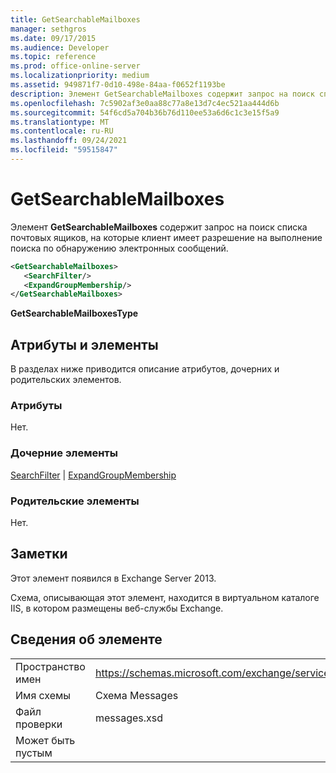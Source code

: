 ```yaml
---
title: GetSearchableMailboxes
manager: sethgros
ms.date: 09/17/2015
ms.audience: Developer
ms.topic: reference
ms.prod: office-online-server
ms.localizationpriority: medium
ms.assetid: 949871f7-0d10-498e-84aa-f0652f1193be
description: Элемент GetSearchableMailboxes содержит запрос на поиск списка почтовых ящиков, на которые клиент имеет разрешение на выполнение поиска по обнаружению электронных сообщений.
ms.openlocfilehash: 7c5902af3e0aa88c77a8e13d7c4ec521aa444d6b
ms.sourcegitcommit: 54f6cd5a704b36b76d110ee53a6d6c1c3e15f5a9
ms.translationtype: MT
ms.contentlocale: ru-RU
ms.lasthandoff: 09/24/2021
ms.locfileid: "59515847"
---
```

# <a name="getsearchablemailboxes"></a>GetSearchableMailboxes

Элемент **GetSearchableMailboxes** содержит запрос на поиск списка почтовых ящиков, на которые клиент имеет разрешение на выполнение поиска по обнаружению электронных сообщений. 
  
```XML
<GetSearchableMailboxes>
   <SearchFilter/>
   <ExpandGroupMembership/>
</GetSearchableMailboxes>
```

 **GetSearchableMailboxesType**
## <a name="attributes-and-elements"></a>Атрибуты и элементы

В разделах ниже приводится описание атрибутов, дочерних и родительских элементов.
  
### <a name="attributes"></a>Атрибуты

Нет.
  
### <a name="child-elements"></a>Дочерние элементы

[SearchFilter](searchfilter.md)  |  [ExpandGroupMembership](expandgroupmembership.md)
  
### <a name="parent-elements"></a>Родительские элементы

Нет.
  
## <a name="remarks"></a>Заметки

Этот элемент появился в Exchange Server 2013.
  
Схема, описывающая этот элемент, находится в виртуальном каталоге IIS, в котором размещены веб-службы Exchange.
  
## <a name="element-information"></a>Сведения об элементе

|||
|:-----|:-----|
|Пространство имен  <br/> |https://schemas.microsoft.com/exchange/services/2006/messages  <br/> |
|Имя схемы  <br/> |Схема Messages  <br/> |
|Файл проверки  <br/> |messages.xsd  <br/> |
|Может быть пустым  <br/> ||
   


